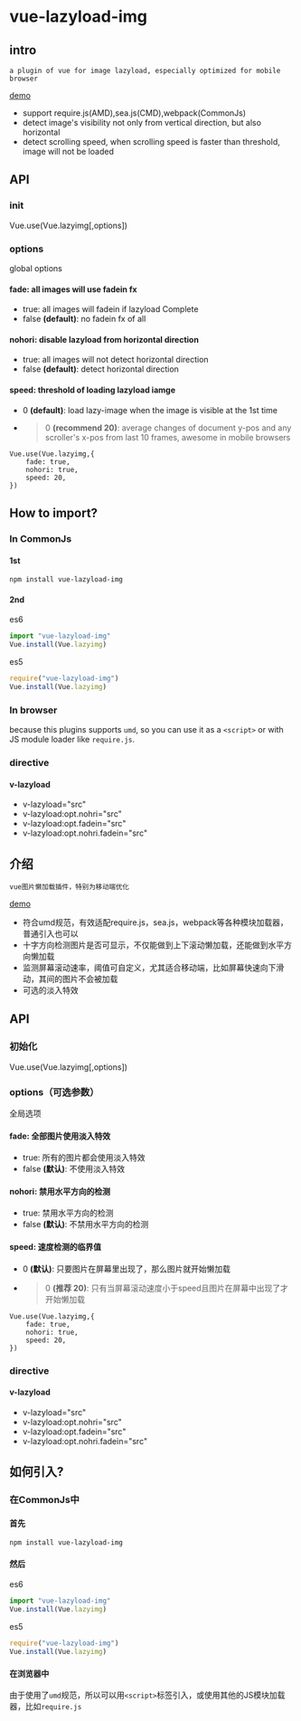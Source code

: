 # vue-lazyload-img

## intro
    a plugin of vue for image lazyload, especially optimized for mobile browser

[demo](http://jalbaa.github.io/vue-lazyload-img/example/demo.html)

* support require.js(AMD),sea.js(CMD),webpack(CommonJs)
* detect image's visibility not only from vertical direction, but also horizontal
* detect scrolling speed, when scrolling speed is faster than threshold, image will not be loaded

## API

### init

Vue.use(Vue.lazyimg[,options])

### options
global options
#### fade: all images will use fadein fx

* true: all images will fadein if lazyload Complete
* false **(default)**: no fadein fx of all

#### nohori: disable lazyload from horizontal direction

* true: all images will not detect horizontal direction
* false **(default)**:  detect horizontal direction

#### speed: threshold of loading lazyload iamge

* 0 **(default)**: load lazy-image when the image is visible at the 1st time
* >0 **(recommend 20)**: average changes of document y-pos and any scroller's x-pos from last 10 frames, awesome in mobile browsers

```
Vue.use(Vue.lazyimg,{
    fade: true,
    nohori: true,
    speed: 20,
})
```

## How to import?

### In CommonJs

#### 1st
``` shell
npm install vue-lazyload-img
```

#### 2nd
es6

``` javascript
import "vue-lazyload-img"
Vue.install(Vue.lazyimg)
```
es5

``` javascript
require("vue-lazyload-img")
Vue.install(Vue.lazyimg)
```
### In browser

because this plugins supports `umd`, so you can use it as a `<script>` or with JS module loader like `require.js`.

### directive

#### v-lazyload

* v-lazyload="src"
* v-lazyload:opt.nohri="src"
* v-lazyload:opt.fadein="src"
* v-lazyload:opt.nohri.fadein="src"

## 介绍
    vue图片懒加载插件，特别为移动端优化

[demo](http://jalbaa.github.io/vue-lazyload-img/example/demo.html)

* 符合umd规范，有效适配require.js，sea.js，webpack等各种模块加载器，普通引入也可以
* 十字方向检测图片是否可显示，不仅能做到上下滚动懒加载，还能做到水平方向懒加载
* 监测屏幕滚动速率，阈值可自定义，尤其适合移动端，比如屏幕快速向下滑动，其间的图片不会被加载
* 可选的淡入特效

## API

### 初始化

Vue.use(Vue.lazyimg[,options])

### options（可选参数）

全局选项

#### fade: 全部图片使用淡入特效

* true: 所有的图片都会使用淡入特效
* false **(默认)**: 不使用淡入特效

#### nohori: 禁用水平方向的检测

* true: 禁用水平方向的检测
* false **(默认)**:  不禁用水平方向的检测

#### speed: 速度检测的临界值

* 0 **(默认)**: 只要图片在屏幕里出现了，那么图片就开始懒加载
* >0 **(推荐 20)**: 只有当屏幕滚动速度小于speed且图片在屏幕中出现了才开始懒加载

```
Vue.use(Vue.lazyimg,{
    fade: true,
    nohori: true,
    speed: 20,
})
```

### directive

#### v-lazyload

* v-lazyload="src"
* v-lazyload:opt.nohri="src"
* v-lazyload:opt.fadein="src"
* v-lazyload:opt.nohri.fadein="src"


## 如何引入?

### 在CommonJs中

#### 首先
``` shell
npm install vue-lazyload-img
```

#### 然后
es6

``` javascript
import "vue-lazyload-img"
Vue.install(Vue.lazyimg)
```
es5

``` javascript
require("vue-lazyload-img")
Vue.install(Vue.lazyimg)
```
#### 在浏览器中

由于使用了`umd`规范，所以可以用`<script>`标签引入，或使用其他的JS模块加载器，比如`require.js`
